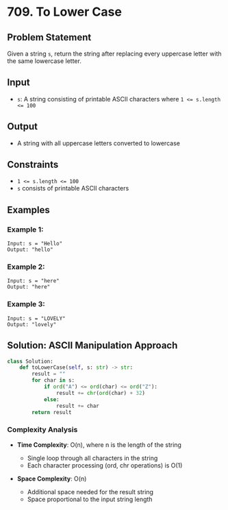 # 709. To Lower Case

## Problem Statement

Given a string `s`, return the string after replacing every uppercase letter with the same lowercase letter.

## Input
* `s`: A string consisting of printable ASCII characters where `1 <= s.length <= 100`

## Output
* A string with all uppercase letters converted to lowercase

## Constraints
* `1 <= s.length <= 100`
* `s` consists of printable ASCII characters

## Examples

### Example 1:
```
Input: s = "Hello"
Output: "hello"
```

### Example 2:
```
Input: s = "here"
Output: "here"
```

### Example 3:
```
Input: s = "LOVELY"
Output: "lovely"
```

## Solution: ASCII Manipulation Approach

```python
class Solution:
    def toLowerCase(self, s: str) -> str:
        result = ""
        for char in s:
            if ord("A") <= ord(char) <= ord("Z"):
                result += chr(ord(char) + 32)
            else:
                result += char
        return result
```

### Complexity Analysis

- **Time Complexity**: O(n), where n is the length of the string
  - Single loop through all characters in the string
  - Each character processing (ord, chr operations) is O(1)

- **Space Complexity**: O(n)
  - Additional space needed for the result string
  - Space proportional to the input string length

